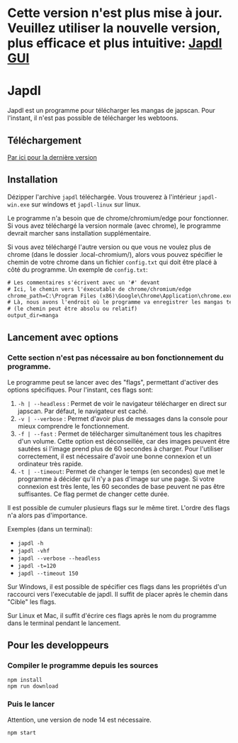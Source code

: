 # Cette version n'est plus mise à jour. Veuillez utiliser la nouvelle version, plus efficace et plus intuitive: [Japdl GUI](https://github.com/Seysa/japdl-gui)
# Japdl
Japdl est un programme pour télécharger les mangas de japscan. Pour l'instant, il n'est pas possible de télécharger les webtoons.

## Téléchargement
[Par ici pour la dernière version](https://github.com/Seysa/japdl/releases "Dernière version")

## Installation
Dézipper l'archive `japdl` téléchargée. Vous trouverez à l'intérieur `japdl-win.exe` sur windows et `japdl-linux` sur linux.

Le programme n'a besoin que de chrome/chromium/edge pour fonctionner. Si vous avez téléchargé la version normale (avec chrome), le programme devrait marcher sans installation supplémentaire.

Si vous avez téléchargé l'autre version ou que vous ne voulez plus de chrome (dans le dossier .local-chromium/), alors vous pouvez spécifier le chemin de votre chrome dans un fichier `config.txt` qui doit être placé à côté du programme.
Un exemple de `config.txt`:
```txt
# Les commentaires s'écrivent avec un '#' devant
# Ici, le chemin vers l'éxecutable de chrome/chromium/edge
chrome_path=C:\Program Files (x86)\Google\Chrome\Application\chrome.exe
# Là, nous avons l'endroit où le programme va enregistrer les mangas téléchargés
# (le chemin peut être absolu ou relatif)
output_dir=manga
```

## Lancement avec options
### Cette section n'est pas nécessaire au bon fonctionnement du programme.

Le programme peut se lancer avec des "flags", permettant d'activer des options spécifiques. Pour l'instant, ces flags sont:

1. `-h | --headless` : Permet de voir le navigateur télécharger en direct sur japscan. Par défaut, le navigateur est caché.
2. `-v | --verbose` : Permet d'avoir plus de messages dans la console pour mieux comprendre le fonctionnement.
3. `-f | --fast` : Permet de télécharger simultanément tous les chapitres d'un volume. Cette option est déconseillée, car des images peuvent être sautées si l'image prend plus de 60 secondes à charger. Pour l'utiliser correctement, il est nécessaire d'avoir une bonne connexion et un ordinateur très rapide.
4. `-t | --timeout`: Permet de changer le temps (en secondes) que met le programme à décider qu'il n'y a pas d'image sur une page. Si votre connexion est très lente, les 60 secondes de base peuvent ne pas être suffisantes. Ce flag permet de changer cette durée.

Il est possible de cumuler plusieurs flags sur le même tiret. L'ordre des flags n'a alors pas d'importance.

Exemples (dans un terminal):
- `japdl -h`
- `japdl -vhf`
- `japdl --verbose --headless`
- `japdl -t=120`
- `japdl --timeout 150`

Sur Windows, il est possible de spécifier ces flags dans les propriétés d'un raccourci vers l'executable de japdl. Il suffit de placer après le chemin dans "Cible" les flags.

Sur Linux et Mac, il suffit d'écrire ces flags après le nom du programme dans le terminal pendant le lancement.

## Pour les developpeurs
### Compiler le programme depuis les sources
```
npm install
npm run download
```
### Puis le lancer
Attention, une version de node 14 est nécessaire.
```
npm start
```
